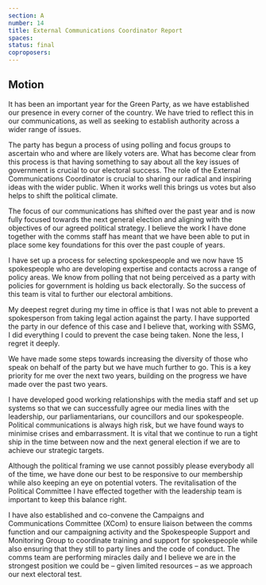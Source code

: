 ```yaml
---
section: A
number: 14
title: External Communications Coordinator Report
spaces:
status: final
coproposers:
---
```

## Motion
It has been an important year for the Green Party, as we have established our presence in every corner of the country. We have tried to reflect this in our communications, as well as seeking to establish authority across a wider range of issues.

The party has begun a process of using polling and focus groups to ascertain who and where are likely voters are. What has become clear from this process is that having something to say about all the key issues of government is crucial to our electoral success. The role of the External Communications Coordinator is crucial to sharing our radical and inspiring ideas with the wider public. When it works well this brings us votes but also helps to shift the political climate.

The focus of our communications has shifted over the past year and is now fully focused towards the next general election and aligning with the objectives of our agreed political strategy. I believe the work I have done together with the comms staff has meant that we have been able to put in place some key foundations for this over the past couple of years.

I have set up a process for selecting spokespeople and we now have 15 spokespeople who are developing
expertise and contacts across a range of policy areas. We know from polling that not being perceived as a party with policies for government is holding us back electorally. So the success of this team is vital to further our electoral ambitions.

My deepest regret during my time in office is that I was not able to prevent a spokesperson from taking legal action against the party. I have supported the party in our defence of this case and I believe that, working with SSMG, I did everything I could to prevent the case being taken. None the less, I regret it deeply.

We have made some steps towards increasing the diversity of those who speak on behalf of the party but we have much further to go. This is a key priority for me over the next two years, building on the progress we have made over the past two years.

I have developed good working relationships with the media staff and set up systems so that we can successfully agree our media lines with the leadership, our parliamentarians, our councillors and our spokespeople. Political communications is always high risk, but we have found ways to minimise crises and embarrassment. It is vital that we continue to run a tight ship in the time between now and the next general election if we are to achieve our strategic targets.

Although the political framing we use cannot possibly please everybody all of the time, we have done our best to be responsive to our membership while also keeping an eye on potential voters. The revitalisation of the Political Committee I have effected together with the leadership team is important to keep this balance right.

I have also established and co-convene the Campaigns and Communications Committee (XCom) to ensure liaison between the comms function and our campaigning activity and the Spokespeople Support and Monitoring Group to coordinate training and support for spokespeople while also ensuring that they still to party lines and the code of conduct. The comms team are performing miracles daily and I believe we are in the strongest position we could be – given limited resources – as we approach our next electoral test.
